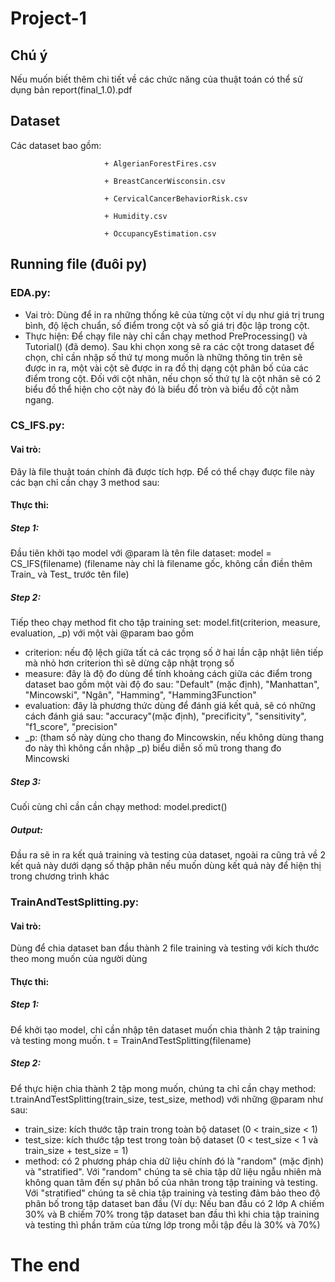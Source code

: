 # Project-1
## Chú ý
Nếu muốn biết thêm chi tiết về các chức năng của thuật toán có thể sử dụng bản report(final_1.0).pdf
## Dataset
  Các dataset bao gồm:   
  
                         + AlgerianForestFires.csv

                         + BreastCancerWisconsin.csv

                         + CervicalCancerBehaviorRisk.csv

                         + Humidity.csv
                         
                         + OccupancyEstimation.csv
## Running file (đuôi py)
### EDA.py: 
+ Vai trò: Dùng để in ra những thống kê của từng cột ví dụ như giá trị trung bình, độ lệch chuẩn, số điểm trong cột và số giá trị độc lập trong cột. 
+ Thực hiện: Để chạy file này chỉ cần chạy method PreProcessing() và Tutorial() (đã demo). Sau khi chọn xong sẽ ra các cột trong dataset để chọn, chỉ cần nhập số thứ tự mong muốn là những thông tin trên sẽ được in ra, một vài cột sẽ được in ra đồ thị dạng cột phân bố của các điểm trong cột. Đối với cột nhãn, nếu chọn số thứ tự là cột nhãn sẽ có 2 biểu đồ thể hiện cho cột này đó là biểu đổ tròn và biểu đồ cột nằm ngang.
### CS_IFS.py: 
#### Vai trò: 
Đây là file thuật toán chính đã được tích hợp. Để có thể chạy được file này các bạn chỉ cần chạy 3 method sau:
#### Thực thi:
##### Step 1: 
Đầu tiên khởi tạo model với @param là tên file dataset: model = CS_IFS(filename) (filename này chỉ là filename gốc, không cần điền thêm Train_ và Test_ trước tên file)
##### Step 2: 
Tiếp theo chạy method fit cho tập training set: model.fit(criterion, measure, evaluation, _p) với một vài @param bao gồm 
+ criterion: nếu độ lệch giữa tất cả các trọng số ở hai lần cập nhật liên tiếp mà nhỏ hơn criterion thì sẽ dừng cập nhật trọng số 
+ measure: đây là độ đo dùng để tính khoảng cách giữa các điểm trong dataset bao gồm một vài độ đo sau: "Default" (mặc định), "Manhattan", "Mincowski",   "Ngân", "Hamming", "Hamming3Function"
+ evaluation: đây là phương thức dùng để đánh giá kết quả, sẽ có những cách đánh giá sau: "accuracy"(mặc định), "precificity", "sensitivity", "f1_score", "precision"
+ _p: (tham số này dùng cho thang đo Mincowskin, nếu không dùng thang đo này thì không cần nhập _p) biểu diễn số mũ trong thang đo Mincowski
##### Step 3:
Cuối cùng chỉ cần cần chạy method: model.predict()
##### Output:
Đầu ra sẽ in ra kết quả training và testing của dataset, ngoài ra cũng trả về 2 kết quả này dưới dạng số thập phân nếu muốn dùng kết quả này để hiện thị trong chương trình khác
### TrainAndTestSplitting.py:
#### Vai trò:
Dùng để chia dataset ban đầu thành 2 file training và testing với kích thước theo mong muốn của người dùng
#### Thực thi:
##### Step 1: 
Để khởi tạo model, chỉ cần nhập tên dataset muốn chia thành 2 tập training và testing mong muốn. t = TrainAndTestSplitting(filename)
##### Step 2:
Để thực hiện chia thành 2 tập mong muốn, chúng ta chỉ cần chạy method: t.trainAndTestSplitting(train_size, test_size, method) với những @param như sau:
+ train_size: kích thước tập train trong toàn bộ dataset (0 < train_size < 1)
+ test_size: kích thước tập test trong toàn bộ dataset (0 < test_size < 1 và train_size + test_size = 1)
+ method: có 2 phương pháp chia dữ liệu chính đó là "random" (mặc định) và "stratified". Với "random" chúng ta sẽ chia tập dữ liệu ngẫu nhiên mà không quan tâm đến sự phân bố của nhãn trong tập training và testing. Với "stratified" chúng ta sẽ chia tập training và testing đảm bảo theo độ phân bố trong tập dataset ban đầu (Ví dụ: Nếu ban đầu có 2 lớp A chiếm 30% và B chiếm 70% trong tập dataset ban đầu thì khi chia tập training và testing thì phần trăm của từng lớp trong mỗi tập đều là 30% và 70%)
# The end
